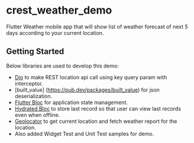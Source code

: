 # crest_weather_demo

Flutter Weather mobile app that will show list of weather forecast of next 5 days according to your current location.

## Getting Started

Below libraries are used to develop this demo:

- [Dio](https://pub.dev/packages/dio) to make REST location api call using key query param with interceptor.
- [built_value] (https://pub.dev/packages/built_value) for json deserialization.  
- [Flutter Bloc](https://pub.dev/packages/flutter_bloc) for application state management.
- [Hydrated Bloc](https://pub.dev/packages/hydrated_bloc)  to store last record so that user can view last records even when offline.
- [Geolocator](https://pub.dev/packages/geolocator)  to get current location and fetch weather report for the location.
- Also added Widget Test and Unit Test samples for demo.
